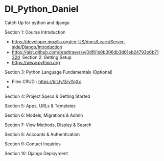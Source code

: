 # DI_Python_Daniel
 Catch Up for python and django

Section 1: Course Introduction
- https://developer.mozilla.org/en-US/docs/Learn/Server-side/Django/Introduction
- https://gist.github.com/bradtraversy/0df61e9b306db3d61eb24793b6b7132d
 Section 2: Getting Setup
- https://www.python.org

Section 3: Python Language Fundamentals (Optional)
- Files CRUD : https://bit.ly/3ryYqXx
- 

Section 4: Project Specs & Getting Started

Section 5: Apps, URLs & Templates

Section 6: Models, Migrations & Admin

Section 7: View Methods, Display & Search

Section 8: Accounts & Authentication

Section 9: Contact Inquiries

Section 10: Django Deployment

